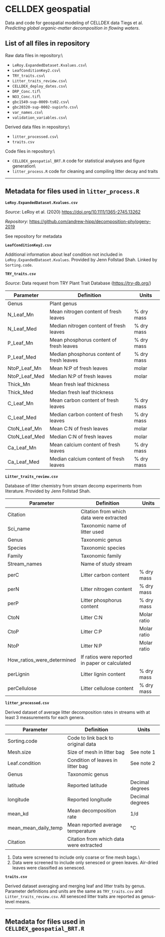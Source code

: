 # CELLDEX geospatial
Data and code for geospatial modeling of CELLDEX data
Tiegs et al. *Predicting global organic-matter decomposition in flowing waters*.

## List of all files in repository

Raw data files in repository:\
  * `LeRoy.ExpandedDataset.Kvalues.csv`\
  * `LeafConditionKey2.csv`\
  * `TRY_traits.csv`\
  * `Litter_traits_review.csv`\
  * `CELLDEX_deploy_dates.csv`\
  * `DRP_Conc.tif`\
  * `NO3_Conc.tif`\
  * `gbc1549-sup-0009-ts02.csv`\
  * `gbc20320-sup-0002-supinfo.csv`\
  * `var_names.csv`\
  * `validation_variables.csv`\


Derived data files in repository:\
  * `litter_processed.csv`\
  * `traits.csv`


Code files in repository:\
  * `CELLDEX_geospatial_BRT.R` code for statistical analyses and figure generation\
  * `litter_process.R` code for cleaning and compiling litter decay and traits

___

## Metadata for files used in `litter_process.R`

__`LeRoy.ExpandedDataset.Kvalues.csv`__

*Source*: LeRoy et al. (2020) https://doi.org/10.1111/1365-2745.13262

*Repository*: https://github.com/andrew-hipp/decomposition-phylogeny-2019

See repository for metadata


__`LeafConditionKey2.csv`__

Additional information about leaf condition not included in `LeRoy.ExpandedDataset.Kvalues`. Provided by Jenn Follstad Shah. Linked by `Sorting.code`.


__`TRY_traits.csv`__

*Source*: Data request from TRY Plant Trait Database (https://try-db.org/) 

|Parameter     |Definition   |Units  |
| ------------- |-----------| -----|
|Genus|Plant genus||
|N_Leaf_Mn|Mean nitrogen content of fresh leaves|% dry mass|
|N_Leaf_Med|Median nitrogen content of fresh leaves|% dry mass|
|P_Leaf_Mn|Mean phosphorus content of fresh leaves|% dry mass|
|P_Leaf_Med|Median phosphorus content of fresh leaves|% dry mass|
|NtoP_Leaf_Mn|Mean N:P of fresh leaves|molar|
|NtoP_Leaf_Med|Median N:P of fresh leaves|molar|
|Thick_Mn|Mean fresh leaf thickness||    
|Thick_Med|Median fresh leaf thickness|| 
|C_Leaf_Mn|Mean carbon content of fresh leaves|% dry mass|
|C_Leaf_Med|Median carbon content of fresh leaves|% dry mass|
|CtoN_Leaf_Mn|Mean C:N of fresh leaves|molar|
|CtoN_Leaf_Med|Median C:N of fresh leaves|molar|
|Ca_Leaf_Mn|Mean calcium content of fresh leaves|% dry mass|
|Ca_Leaf_Med|Median calcium content of fresh leaves|% dry mass|


__`Litter_traits_review.csv`__

Database of litter chemistry from stream decomp experiments from literature. Provided by Jenn Follstad Shah.

|Parameter     |Definition   |Units  |
| ------------- |-----------| -----|
|Citation|Citation from which data were extracted||
|Sci_name|Taxonomic name of litter used||
|Genus|Taxonomic genus||
|Species|Taxonomic species||
|Family|Taxonomic family||
|Stream_names|Name of study stream||
|perC|Litter carbon content|% dry mass|
|perN|Litter nitrogen content|% dry mass|
|perP|Litter phosphorus content|% dry mass|
|CtoN|Litter C:N|Molar ratio|
|CtoP|Litter C:P|Molar ratio|
|NtoP|Litter N:P|Molar ratio|
|How_ratios_were_determined| If ratios were reported in paper or calculated||
|perLignin|Litter lignin content|% dry mass|
|perCellulose|Litter cellulose content|% dry mass|


__`litter_processed.csv`__

Derived dataset of average litter decomposition rates in streams with at least 3 measurements for each genera.

|Parameter     |Definition   |Units  |
| ------------- |-----------| -----|
|Sorting.code|Code to link back to original data||
|Mesh.size|Size of mesh in litter bag|See note 1| 
|Leaf.condition|Condition of leaves in litter bag|See note 2|
|Genus|Taxonomic genus||
|latitude|Reported latitude|Decimal degrees|
|longitude|Reported longitude|Decimal degrees|
|mean_kd|Mean decomposition rate|1/d|
|mean_mean_daily_temp|Mean reported average temperature|°C|
|Citation|Citation from which data were extracted||

1. Data were screened to include only coarse or fine mesh bags.\
2. Data were screened to include only senesced or green leaves. Air-dried leaves were classified as senesced.


__`traits.csv`__

Derived dataset averaging and merging leaf and litter traits by genus. Parameter definitions and units are the same as `TRY_traits.csv` and `Litter_traits_review.csv`. All senesced litter traits are reported as genus-level means. 

___

## Metadata for files used in `CELLDEX_geospatial_BRT.R`


